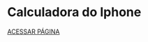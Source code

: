<div align="left">

# Calculadora do Iphone

[ACESSAR PÁGINA](https://gabrielbaltar.github.io/iphoneCalculator/)

</div>
